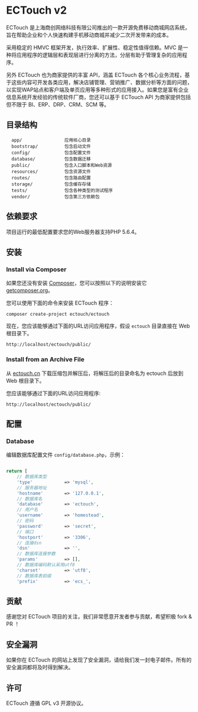 ECTouch v2
============================

ECTouch 是上海商创网络科技有限公司推出的一款开源免费移动商城网店系统，旨在帮助企业和个人快速构建手机移动商城并减少二次开发带来的成本。

采用稳定的 HMVC 框架开发，执行效率、扩展性、稳定性值得信赖。MVC 是一种将应用程序的逻辑层和表现层进行分离的方法，分层有助于管理复杂的应用程序。

另外 ECTouch 也为商家提供的丰富 API，涵盖 ECTouch 各个核心业务流程，基于这些内容可开发各类应用，解决店铺管理、营销推广、数据分析等方面的问题，以实现WAP站点和客户端及单页应用等多种形式的应用接入。如果您是富有企业信息系统开发经验的传统软件厂商，您还可以基于 ECTouch API 为商家提供包括但不限于 BI、ERP、DRP、CRM、SCM  等。


目录结构
-------------------

      app/                应用核心目录
      bootstrap/          包含启动文件
      config/             包含配置文件
      database/           包含数据迁移
      public/             包含入口脚本和Web资源
      resources/          包含资源文件
      routes/             包含路由配置
      storage/            包含缓存存储
      tests/              包含各种类型的测试程序
      vendor/             包含第三方依赖包



依赖要求
------------

项目运行的最低配置要求您的Web服务器支持PHP 5.6.4。


安装
------------

### Install via Composer

如果您还没有安装 [Composer](http://getcomposer.org/)，您可以按照以下的说明安装它
[getcomposer.org](http://getcomposer.org/doc/00-intro.md#installation-nix)。

您可以使用下面的命令来安装 ECTouch 程序：

~~~
composer create-project ectouch/ectouch
~~~

现在，您应该能够通过下面的URL访问应用程序，假设 `ectouch` 目录直接在 Web 根目录下。

~~~
http://localhost/ectouch/public/
~~~


### Install from an Archive File

从 [ectouch.cn](http://www.ectouch.cn/download/) 下载压缩包并解压后，将解压后的目录命名为 ectouch 后放到 Web 根目录下。

您应该能够通过下面的URL访问应用程序:

~~~
http://localhost/ectouch/public/
~~~


配置
-------------

### Database

编辑数据库配置文件 `config/database.php`，示例：

```php

return [
    // 数据库类型
    'type'            => 'mysql',
    // 服务器地址
    'hostname'        => '127.0.0.1',
    // 数据库名
    'database'        => 'ectouch',
    // 用户名
    'username'        => 'homestead',
    // 密码
    'password'        => 'secret',
    // 端口
    'hostport'        => '3306',
    // 连接dsn
    'dsn'             => '',
    // 数据库连接参数
    'params'          => [],
    // 数据库编码默认采用utf8
    'charset'         => 'utf8',
    // 数据库表前缀
    'prefix'          => 'ecs_',

```


贡献
-------------

感谢您对 ECTouch 项目的关注，我们非常愿意开发者参与贡献，希望积极 fork & PR ！


安全漏洞
-------------

如果你在 ECTouch 的网站上发现了安全漏洞，请给我们发一封电子邮件。所有的安全漏洞都将及时得到解决。


许可
-------------

ECTouch 遵循 GPL v3 开源协议。
